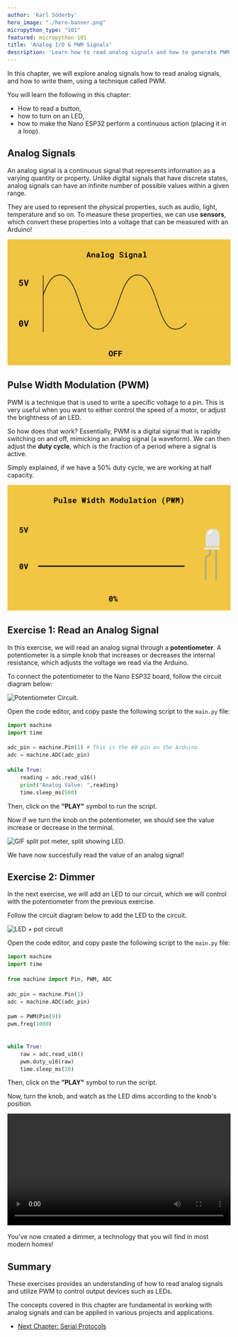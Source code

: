 ```yaml
---
author: 'Karl Söderby'
hero_image: "./hero-banner.png"
micropython_type: "101"
featured: micropython-101
title: 'Analog I/O & PWM Signals'
description: 'Learn how to read analog signals and how to generate PWM signals.'
---
```


In this chapter, we will explore analog signals how to read analog signals, and how to write them, using a technique called PWM.

You will learn the following in this chapter:
- How to read a button,
- how to turn on an LED,
- how to make the Nano ESP32 perform a continuous action (placing it in a loop).

## Analog Signals

An analog signal is a continuous signal that represents information as a varying quantity or property. Unlike digital signals that have discrete states, analog signals can have an infinite number of possible values within a given range.

They are used to represent the physical properties, such as audio, light, temperature and so on. To measure these properties, we can use **sensors**, which convert these properties into a voltage that can be measured with an Arduino! 

![Analog signals.](assets/analog.gif)

## Pulse Width Modulation (PWM)

PWM is a technique that is used to write a specific voltage to a pin. This is very useful when you want to either control the speed of a motor, or adjust the brightness of an LED.

So how does that work? Essentially, PWM is a digital signal that is rapidly switching on and off, mimicking an analog signal (a waveform). We can then adjust the **duty cycle**, which is the fraction of a period where a signal is active. 

Simply explained, if we have a 50% duty cycle, we are working at half capacity.  

![Pulse width modulation.](assets/pwm.gif)

## Exercise 1: Read an Analog Signal

In this exercise, we will read an analog signal through a **potentiometer**. A potentiometer is a simple knob that increases or decreases the internal resistance, which adjusts the voltage we read via the Arduino. 

To connect the potentiometer to the Nano ESP32 board, follow the circuit diagram below:

![Potentiometer Circuit.]()

Open the code editor, and copy paste the following script to the `main.py` file:

```python
import machine
import time

adc_pin = machine.Pin(1) # This is the A0 pin on the Arduino
adc = machine.ADC(adc_pin)

while True:
    reading = adc.read_u16()     
    print("Analog Value: ",reading)
    time.sleep_ms(500)
```

Then, click on the **”PLAY"** symbol to run the script. 

Now if we turn the knob on the potentiometer, we should see the value increase or decrease in the terminal.

![GIF split pot meter, split showing LED]().

We have now succesfully read the value of an analog signal!

## Exercise 2: Dimmer

In the next exercise, we will add an LED to our circuit, which we will control with the potentiometer from the previous exercise.

Follow the circuit diagram below to add the LED to the circuit.

![LED + pot circuit]()

Open the code editor, and copy paste the following script to the `main.py` file:

```python
import machine
import time

from machine import Pin, PWM, ADC

adc_pin = machine.Pin(1)
adc = machine.ADC(adc_pin)

pwm = PWM(Pin(9))
pwm.freq(1000)


while True:
    raw = adc.read_u16()  
    pwm.duty_u16(raw)
    time.sleep_ms(20)
```

Then, click on the **”PLAY"** symbol to run the script. 

Now, turn the knob, and watch as the LED dims according to the knob's position.

<video width="100%" loop autoplay>
<source src="assets/pot+led.mp4" type="video/mp4" />
</video>


You've now created a dimmer, a technology that you will find in most modern homes!

## Summary

These exercises provides an understanding of how to read analog signals and utilize PWM to control output devices such as LEDs. 

The concepts covered in this chapter are fundamental in working with analog signals and can be applied in various projects and applications.

- [Next Chapter: Serial Protocols](/micropython-course/course/serial)

